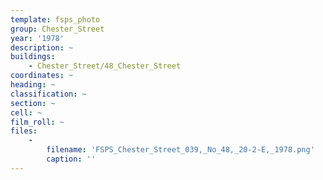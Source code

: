 ```yaml
---
template: fsps_photo
group: Chester_Street
year: '1978'
description: ~
buildings:
    - Chester_Street/48_Chester_Street
coordinates: ~
heading: ~
classification: ~
section: ~
cell: ~
film_roll: ~
files:
    -
        filename: 'FSPS_Chester_Street_039,_No_48,_20-2-E,_1978.png'
        caption: ''
---
```

